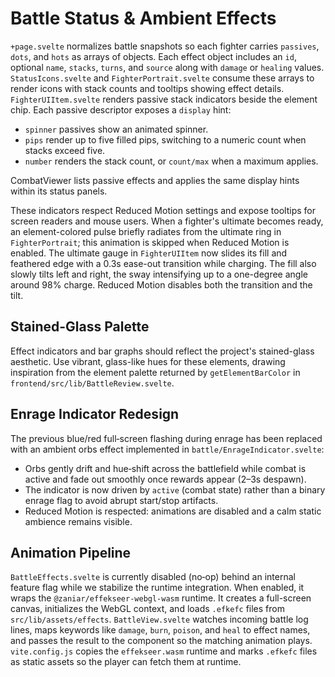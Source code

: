 # Battle Status & Ambient Effects

`+page.svelte` normalizes battle snapshots so each fighter carries
`passives`, `dots`, and `hots` as arrays of objects. Each effect object
includes an `id`, optional `name`, `stacks`, `turns`, and `source` along
with `damage` or `healing` values. `StatusIcons.svelte` and
`FighterPortrait.svelte` consume these arrays to render icons with stack
counts and tooltips showing effect details. `FighterUIItem.svelte`
renders passive stack indicators beside the element chip. Each passive
descriptor exposes a `display` hint:

- `spinner` passives show an animated spinner.
- `pips` render up to five filled pips, switching to a numeric count when stacks exceed five.
- `number` renders the stack count, or `count/max` when a maximum applies.

CombatViewer lists passive effects and applies the same display hints within its status panels.

These indicators respect Reduced Motion settings and expose
tooltips for screen readers and mouse users. When a fighter's ultimate
becomes ready, an element-colored pulse briefly radiates from the
ultimate ring in `FighterPortrait`; this animation is skipped when
Reduced Motion is enabled. The ultimate gauge in `FighterUIItem` now
slides its fill and feathered edge with a 0.3s ease-out transition
while charging. The fill also slowly tilts left and right, the sway
intensifying up to a one-degree angle around 98% charge. Reduced Motion
disables both the transition and the tilt.

## Stained-Glass Palette

Effect indicators and bar graphs should reflect the project's stained-glass
aesthetic. Use vibrant, glass-like hues for these elements, drawing inspiration
from the element palette returned by `getElementBarColor` in
`frontend/src/lib/BattleReview.svelte`.

## Enrage Indicator Redesign

The previous blue/red full‑screen flashing during enrage has been replaced
with an ambient orbs effect implemented in `battle/EnrageIndicator.svelte`:

- Orbs gently drift and hue‑shift across the battlefield while combat is
  active and fade out smoothly once rewards appear (2–3s despawn).
- The indicator is now driven by `active` (combat state) rather than a binary
  enrage flag to avoid abrupt start/stop artifacts.
- Reduced Motion is respected: animations are disabled and a calm static
  ambience remains visible.

## Animation Pipeline

`BattleEffects.svelte` is currently disabled (no‑op) behind an internal
feature flag while we stabilize the runtime integration. When enabled, it
wraps the `@zaniar/effekseer-webgl-wasm` runtime. It creates a full-screen
canvas, initializes the WebGL context, and loads `.efkefc` files from
`src/lib/assets/effects`. `BattleView.svelte`
watches incoming battle log lines, maps keywords like `damage`, `burn`,
`poison`, and `heal` to effect names, and passes the result to the
component so the matching animation plays. `vite.config.js` copies the
`effekseer.wasm` runtime and marks `.efkefc` files as static assets so the
player can fetch them at runtime.

